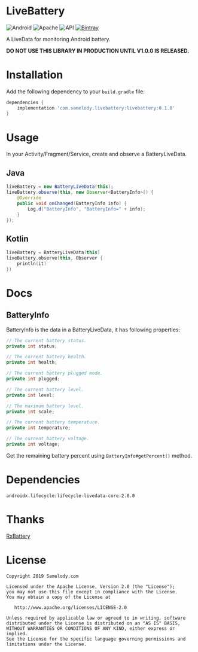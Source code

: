 # LiveBattery

![Android](https://img.shields.io/badge/platform-Android-brightgreen.svg)
![Apache](https://img.shields.io/github/license/samelody/livebattery.svg)
![API](https://img.shields.io/badge/API-15%2B-brightgreen.svg)
[![Bintray](https://api.bintray.com/packages/belinwu/maven/livebattery/images/download.svg)](https://bintray.com/belinwu/maven/livebattery/_latestVersion)

A LiveData for monitoring Android battery.

**DO NOT USE THIS LIBRARY IN PRODUCTION UNTIL V1.0.0 IS RELEASED.**

# Installation

Add the following dependency to your `build.gradle` file:

```groovy
dependencies {
    implementation 'com.samelody.livebattery:livebattery:0.1.0'
}
```

# Usage

In your Activity/Fragment/Service, create and observe a BatteryLiveData.

## Java

```java
liveBattery = new BatteryLiveData(this);
liveBattery.observe(this, new Observer<BatteryInfo>() {
    @Override
    public void onChanged(BatteryInfo info) {
        Log.d("BatteryInfo", "BatteryInfo=" + info);
    }
});
```

## Kotlin

```kotlin
liveBattery = BatteryLiveData(this)
liveBattery.observe(this, Observer {
    println(it)
})
```

# Docs

## BatteryInfo

BatteryInfo is the data in a BatteryLiveData, it has following properties:

```java
// The current battery status.
private int status;

// The current battery health.
private int health;

// The current battery plugged mode.
private int plugged;

// The current battery level.
private int level;

// The maximum battery level.
private int scale;

// The current battery temperature.
private int temperature;

// The current battery voltage.
private int voltage;
```

Get the remaining battery percent using `BatteryInfo#getPercent()` method.

# Dependencies

`androidx.lifecycle:lifecycle-livedata-core:2.0.0`

# Thanks

[RxBattery](https://github.com/pwittchen/RxBattery)

# License

```
Copyright 2019 Samelody.com

Licensed under the Apache License, Version 2.0 (the "License");
you may not use this file except in compliance with the License.
You may obtain a copy of the License at

   http://www.apache.org/licenses/LICENSE-2.0

Unless required by applicable law or agreed to in writing, software
distributed under the License is distributed on an "AS IS" BASIS,
WITHOUT WARRANTIES OR CONDITIONS OF ANY KIND, either express or implied.
See the License for the specific language governing permissions and
limitations under the License.
```